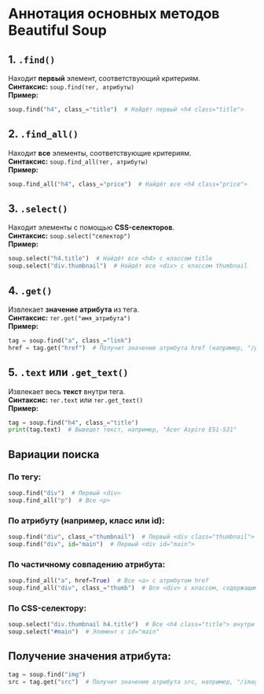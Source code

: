 # Аннотация основных методов Beautiful Soup

## 1. `.find()`  
 Находит **первый** элемент, соответствующий критериям.  
**Синтаксис:** `soup.find(тег, атрибуты)`  
**Пример:**
```python
soup.find("h4", class_="title")  # Найдёт первый <h4 class="title">
```

## 2. `.find_all()`  
 Находит **все** элементы, соответствующие критериям.  
**Синтаксис:** `soup.find_all(тег, атрибуты)`  
**Пример:**
```python
soup.find_all("h4", class_="price")  # Найдёт все <h4 class="price">
```

## 3. `.select()`  
 Находит элементы с помощью **CSS-селекторов**.  
**Синтаксис:** `soup.select("селектор")`  
**Пример:**
```python
soup.select("h4.title")  # Найдёт все <h4> с классом title
soup.select("div.thumbnail")  # Найдёт все <div> с классом thumbnail
```

## 4. `.get()`  
 Извлекает **значение атрибута** из тега.  
**Синтаксис:** `тег.get("имя_атрибута")`  
**Пример:**
```python
tag = soup.find("a", class_="link")
href = tag.get("href")  # Получит значение атрибута href (например, "/product/123")
```

## 5. `.text` или `.get_text()`  
 Извлекает весь **текст** внутри тега.  
**Синтаксис:** `тег.text` или `тег.get_text()`  
**Пример:**
```python
tag = soup.find("h4", class_="title")
print(tag.text)  # Выведет текст, например, "Acer Aspire ES1-531"
```

## Вариации поиска

### По тегу:
```python
soup.find("div")  # Первый <div>
soup.find_all("p")  # Все <p>
```

### По атрибуту (например, класс или id):
```python
soup.find("div", class_="thumbnail")  # Первый <div class="thumbnail">
soup.find("div", id="main")  # Первый <div id="main">
```

### По частичному совпадению атрибута:
```python
soup.find_all("a", href=True)  # Все <a> с атрибутом href
soup.find_all("div", class_="thumb")  # Все <div> с классом, содержащим "thumb"
```

### По CSS-селектору:
```python
soup.select("div.thumbnail h4.title")  # Все <h4 class="title"> внутри <div class="thumbnail">
soup.select("#main")  # Элемент с id="main"
```

## Получение значения атрибута:
```python
tag = soup.find("img")
src = tag.get("src")  # Получит значение атрибута src, например, "/images/test.jpg"
```